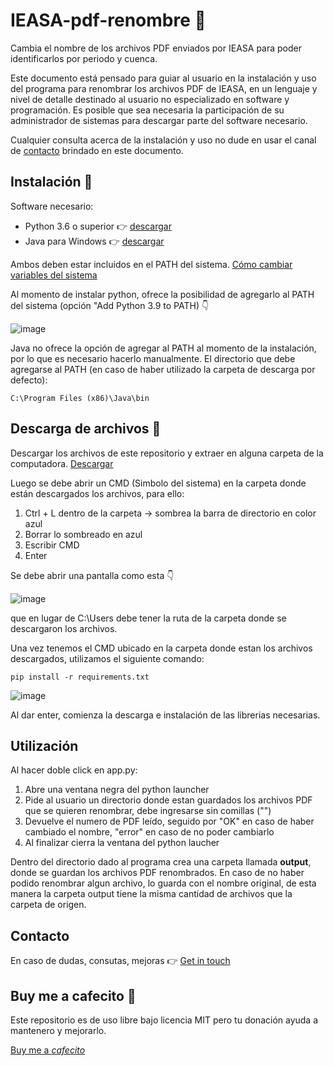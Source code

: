 # IEASA-pdf-renombre 📝

Cambia el nombre de los archivos PDF enviados por IEASA para poder identificarlos por periodo y cuenca.

Este documento está pensado para guiar al usuario en la instalación y uso del programa para renombrar los archivos PDF de IEASA, en un lenguaje y nivel de detalle destinado al usuario no especializado en software y programación.
Es posible que sea necesaria la participación de su administrador de sistemas para descargar parte del software necesario.

Cualquier consulta acerca de la instalación y uso no dude en usar el canal de <a href="https://github.com/yagopajarino/IEASA-pdf-renombre/blob/main/README.md#contacto">contacto</a> brindado en este documento.

## Instalación 🔧

Software necesario:
<ul>
  <li>Python 3.6 o superior 👉 <a href="https://www.python.org/downloads/">descargar</a></li>
  <li>Java para Windows 👉 <a href="https://www.java.com/es/download/ie_manual.jsp">descargar</a></li>
</ul>

Ambos deben estar incluidos en el PATH del sistema. <a href="https://www.java.com/es/download/help/path_es.html">Cómo cambiar variables del sistema</a>

Al momento de instalar python, ofrece la posibilidad de agregarlo al PATH del sistema (opción "Add Python 3.9 to PATH) 👇

![image](https://user-images.githubusercontent.com/84155397/126665001-5b8d2fe9-d690-4f3b-ac5a-45b2f6036e99.png)

Java no ofrece la opción de agregar al PATH al momento de la instalación, por lo que es necesario hacerlo manualmente. El directorio que debe agregarse al PATH (en caso de haber utilizado la carpeta de descarga por defecto):
```
C:\Program Files (x86)\Java\bin
```
## Descarga de archivos 📂
Descargar los archivos de este repositorio y extraer en alguna carpeta de la computadora. <a href="https://github.com/yagopajarino/IEASA-pdf-renombre/archive/refs/heads/main.zip">Descargar</a>

Luego se debe abrir un CMD (Simbolo del sistema) en la carpeta donde están descargados los archivos, para ello:
<ol>
<li>Ctrl + L dentro de la carpeta -> sombrea la barra de directorio en color azul</li>
<li>Borrar lo sombreado en azul</li>
<li>Escribir CMD</li>
<li>Enter</li>
</ol>

Se debe abrir una pantalla como esta 👇

![image](https://user-images.githubusercontent.com/84155397/126667543-787fb8a6-12aa-4a75-a4de-5e9cf466abc7.png)

que en lugar de C:\Users debe tener la ruta de la carpeta donde se descargaron los archivos.

Una vez tenemos el CMD ubicado en la carpeta donde estan los archivos descargados, utilizamos el siguiente comando:
```
pip install -r requirements.txt
```
![image](https://user-images.githubusercontent.com/84155397/126671901-76f11023-a516-4b52-a2da-78e71b291656.png)

Al dar enter, comienza la descarga e instalación de las librerias necesarias.

## Utilización
Al hacer doble click en app.py:
<ol>
  <li>Abre una ventana negra del python launcher</li>
  <li>Pide al usuario un directorio donde estan guardados los archivos PDF que se quieren renombrar, debe ingresarse sin comillas ("")</li>
  <li>Devuelve el numero de PDF leído, seguido por "OK" en caso de haber cambiado el nombre, "error" en caso de no poder cambiarlo</li>
  <li>Al finalizar cierra la ventana del python laucher</li>
</ol>

Dentro del directorio dado al programa crea una carpeta llamada **output**, donde se guardan los archivos PDF renombrados. En caso de no haber podido renombrar algun archivo, lo guarda con el nombre original, de esta manera la carpeta output tiene la misma cantidad de archivos que la carpeta de origen.

## Contacto
En caso de dudas, consutas, mejoras 👉 <a href="www.yagopajarino.com.ar/contact">Get in touch</a>

## Buy me a cafecito :money_with_wings:
Este repositorio es de uso libre bajo licencia MIT pero tu donación ayuda a mantenero y mejorarlo.

<a href="https://cafecito.app/yagopajarino">Buy me a <em>cafecito</em></a>

